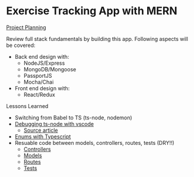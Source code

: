 # Exercise Tracking App with MERN

[Project Planning](https://trello.com/b/uICmF13r/exercise-app)

Review full stack fundamentals by building this app. Following aspects will be covered:

- Back end design with:
  - NodeJS/Express
  - MongoDB/Mongoose
  - PassportJS
  - Mocha/Chai
- Front end design with:
  - React/Redux

Lessons Learned

- Switching from Babel to TS (ts-node, nodemon)
- [Debugging ts-node with vscode](.vscode/launch.json)
  - [Source article](https://medium.com/@dupski/debug-typescript-in-vs-code-without-compiling-using-ts-node-9d1f4f9a94a)
- [Enums with Typescript](routes/responseHelpers.ts)
- Resuable code between models, controllers, routes, tests (DRY!!)
  - [Controllers](controllers/common.ts)
  - [Models](models/common.ts)
  - [Routes](routes/common.ts)
  - [Tests](test/common.ts)